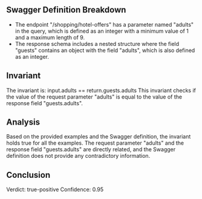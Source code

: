 ## Swagger Definition Breakdown
- The endpoint "/shopping/hotel-offers" has a parameter named "adults" in the query, which is defined as an integer with a minimum value of 1 and a maximum length of 9.
- The response schema includes a nested structure where the field "guests" contains an object with the field "adults", which is also defined as an integer.

## Invariant
The invariant is: input.adults == return.guests.adults
This invariant checks if the value of the request parameter "adults" is equal to the value of the response field "guests.adults".

## Analysis
Based on the provided examples and the Swagger definition, the invariant holds true for all the examples. The request parameter "adults" and the response field "guests.adults" are directly related, and the Swagger definition does not provide any contradictory information.

## Conclusion
Verdict: true-positive
Confidence: 0.95
